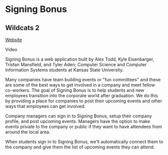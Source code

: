 # Signing Bonus
## Wildcats 2

[Website](https://frb.atodd.io)

Video

Signing Bonus is a web application built by Alex Todd, Kyle Eisenbarger, Tristan Mansfield, and Tyler Aden; Computer Science and Computer Information Systems students at Kansas State University.

Many companies have team building events or "fun committees" and these are some of the best ways to get involved in a company and meet fellow co-workers. The goal of Signing Bonus is to help students and new employees transition into the corporate world after graduation. We do this by providing a place for companies to post their upcoming events and other ways that employees can get involved.

Company managers can sign in to Signing Bonus, setup their company profile, and post upcoming events. Managers have the option to make events private to the company or public if they want to have attendees from around the local area.

When students sign in to Signing Bonus, we'll automatically connect them to the company and give them the list of upcoming events they can attend.
